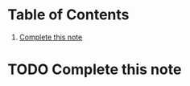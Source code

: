 
# Table of Contents

1.  [Complete this note](#org8a50b2c)



<a id="org8a50b2c"></a>

# TODO Complete this note

